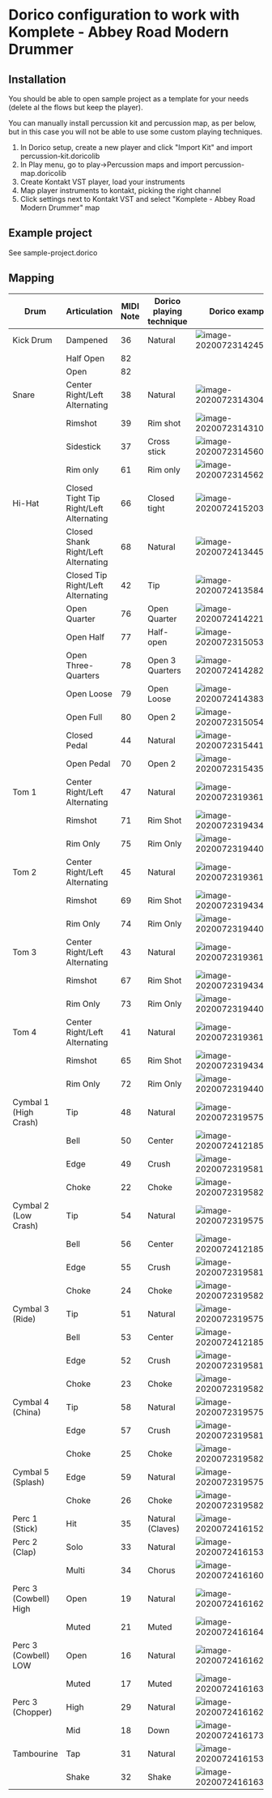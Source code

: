 # Dorico configuration to work with Komplete - Abbey Road Modern Drummer

## Installation

You should be able to open sample project as a template for your needs (delete al the flows but keep the player). 

You can manually install percussion kit and percussion map, as per below, but in this case you will not be able to use some custom playing techniques.

1. In Dorico setup, create a new player and click "Import Kit" and import percussion-kit.doricolib
2. In Play menu, go to play->Percussion maps and import percussion-map.doricolib
3. Create Kontakt VST player, load your instruments
4. Map player instruments to kontakt, picking the right channel
5. Click settings next to Kontakt VST and select "Komplete - Abbey Road Modern Drummer" map

## Example project

See sample-project.dorico

## Mapping


| Drum       | Articulation           | MIDI Note  | Dorico playing technique | Dorico example |
| ------------- |-------------| -----| ---- | --- |
| Kick Drum | Dampened | 36 | Natural | ![image-20200723142455451](README.assets/image-20200723142455451.png) |
|  | Half Open | 82|  | |
|  | Open | 82|  | |
| Snare | Center Right/Left Alternating | 38 | Natural| ![image-20200723143044372](README.assets/image-20200723143044372.png) |
|  | Rimshot | 39 | Rim shot | ![image-20200723143106420](README.assets/image-20200723143106420.png) |
| | Sidestick | 37 | Cross stick| ![image-20200723145609345](README.assets/image-20200723145609345.png) |
|  | Rim only | 61 | Rim only| ![image-20200723145621063](README.assets/image-20200723145621063.png) |
| Hi-Hat | Closed Tight Tip Right/Left Alternating | 66 | Closed tight | ![image-20200724152032966](README.assets/image-20200724152032966.png) |
| | Closed Shank Right/Left Alternating | 68 | Natural | ![image-20200724134454660](README.assets/image-20200724134454660.png) |
| | Closed Tip Right/Left Alternating | 42 | Tip | ![image-20200724135844471](README.assets/image-20200724135844471.png) |
| | Open Quarter | 76 | Open Quarter | ![image-20200724142219007](README.assets/image-20200724142219007.png) |
| | Open Half | 77 | Half-open | ![image-20200723150532143](README.assets/image-20200723150532143.png) |
| | Open Three-Quarters | 78 | Open 3 Quarters | ![image-20200724142822987](README.assets/image-20200724142822987.png) |
| | Open Loose | 79 | Open Loose | ![image-20200724143837784](README.assets/image-20200724143837784.png) |
| | Open Full | 80 | Open 2 | ![image-20200723150542069](README.assets/image-20200723150542069.png) |
| | Closed Pedal | 44 | Natural | ![image-20200723154413102](README.assets/image-20200723154413102.png) |
| | Open Pedal | 70 | Open 2 | ![image-20200723154353499](README.assets/image-20200723154353499.png) |
| Tom 1 | Center Right/Left Alternating | 47 | Natural | ![image-20200723193619650](README.assets/image-20200723193619650.png) |
|  | Rimshot | 71 | Rim Shot | ![image-20200723194341274](README.assets/image-20200723194341274.png) |
|  | Rim Only| 75 | Rim Only | ![image-20200723194400645](README.assets/image-20200723194400645.png) |
| Tom 2 | Center Right/Left Alternating | 45 | Natural | ![image-20200723193619650](README.assets/image-20200723193619650.png) |
|  | Rimshot | 69 | Rim Shot | ![image-20200723194341274](README.assets/image-20200723194341274.png) |
|  | Rim Only | 74 | Rim Only | ![image-20200723194400645](README.assets/image-20200723194400645.png) |
| Tom 3 | Center Right/Left Alternating | 43 | Natural | ![image-20200723193619650](README.assets/image-20200723193619650.png) |
|  | Rimshot | 67 | Rim Shot | ![image-20200723194341274](README.assets/image-20200723194341274.png) |
|  | Rim Only| 73 | Rim Only | ![image-20200723194400645](README.assets/image-20200723194400645.png) |
| Tom 4 | Center Right/Left Alternating | 41 | Natural | ![image-20200723193619650](README.assets/image-20200723193619650.png) |
|  | Rimshot | 65 | Rim Shot | ![image-20200723194341274](README.assets/image-20200723194341274.png) |
|  | Rim Only| 72 | Rim Only | ![image-20200723194400645](README.assets/image-20200723194400645.png) |
| Cymbal 1 (High Crash) | Tip | 48 | Natural | ![image-20200723195754390](README.assets/image-20200723195754390.png) |
|  | Bell | 50 | Center | ![image-20200724121859868](README.assets/image-20200724121859868.png) |
|  | Edge | 49 | Crush | ![image-20200723195812447](README.assets/image-20200723195812447.png) |
|  | Choke | 22 | Choke | ![image-20200723195829114](README.assets/image-20200723195829114.png) |
| Cymbal 2 (Low Crash) | Tip | 54 | Natural | ![image-20200723195754390](README.assets/image-20200723195754390.png) |
|  | Bell | 56 | Center | ![image-20200724121859868](README.assets/image-20200724121859868.png) |
|  | Edge | 55 | Crush | ![image-20200723195812447](README.assets/image-20200723195812447.png) |
|  | Choke | 24 | Choke | ![image-20200723195829114](README.assets/image-20200723195829114.png) |
| Cymbal 3 (Ride) | Tip | 51 | Natural | ![image-20200723195754390](README.assets/image-20200723195754390.png) |
|  | Bell | 53 | Center | ![image-20200724121859868](README.assets/image-20200724121859868.png) |
|  | Edge | 52 | Crush | ![image-20200723195812447](README.assets/image-20200723195812447.png) |
|  | Choke | 23 | Choke | ![image-20200723195829114](README.assets/image-20200723195829114.png) |
| Cymbal 4 (China) | Tip | 58 | Natural | ![image-20200723195754390](README.assets/image-20200723195754390.png) |
|  | Edge | 57 | Crush | ![image-20200723195812447](README.assets/image-20200723195812447.png) |
|  | Choke | 25 | Choke | ![image-20200723195829114](README.assets/image-20200723195829114.png) |
| Cymbal 5 (Splash) | Edge | 59 | Natural | ![image-20200723195754390](README.assets/image-20200723195754390.png) |
|  | Choke | 26 | Choke | ![image-20200723195829114](README.assets/image-20200723195829114.png) |
| Perc 1 (Stick) | Hit | 35 | Natural (Claves) | ![image-20200724161528366](README.assets/image-20200724161528366.png) |
| Perc 2 (Clap) | Solo | 33 | Natural | ![image-20200724161535337](README.assets/image-20200724161535337.png) |
| | Multi | 34 | Chorus | ![image-20200724161603769](README.assets/image-20200724161603769.png) |
| Perc 3 (Cowbell) High | Open | 19 | Natural | ![image-20200724161620549](README.assets/image-20200724161620549.png) |
|  | Muted | 21 | Muted | ![image-20200724161642875](README.assets/image-20200724161642875.png) |
| Perc 3 (Cowbell) LOW | Open | 16 | Natural | ![image-20200724161624424](README.assets/image-20200724161624424.png) |
|  | Muted | 17 | Muted | ![image-20200724161637285](README.assets/image-20200724161637285.png) |
| Perc 3 (Chopper) | High | 29 | Natural | ![image-20200724161624424](README.assets/image-20200724161624424.png) |
|  | Mid | 18 | Down | ![image-20200724161738346](README.assets/image-20200724161738346.png) |
| Tambourine | Tap | 31 | Natural | ![image-20200724161535337](README.assets/image-20200724161535337.png) |
| | Shake | 32 | Shake | ![image-20200724161637285](README.assets/image-20200724161637285.png) |


